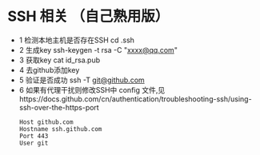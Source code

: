 # SSH 相关 （自己熟用版）
  - 1 检测本地主机是否存在SSH   cd .ssh 
  - 2 生成key   ssh-keygen -t rsa -C "xxxx@qq.com"   
  - 3 获取key   cat id_rsa.pub 
  - 4 去github添加key  
  - 5 验证是否成功   ssh -T git@github.com
  - 6 如果有代理干扰则修改SSH中 config 文件,见https://docs.github.com/cn/authentication/troubleshooting-ssh/using-ssh-over-the-https-port
     ```
     Host github.com
     Hostname ssh.github.com
     Port 443
     User git
     ```